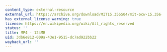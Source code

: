```yaml
---
content_type: external-resource
external_url: https://archive.org/download/MIT15.356S04/mit-ocw-15.356-01mar2004-220k.mp4
has_external_license_warning: true
license: https://en.wikipedia.org/wiki/All_rights_reserved
status: ''
title: MP4 - 124MB
uid: 3db6e812-009a-43e1-9515-dc7ad922bb22
wayback_url: ''
---
```

